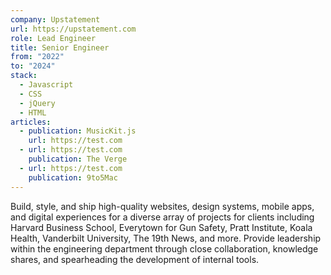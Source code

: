 ```yaml
---
company: Upstatement
url: https://upstatement.com
role: Lead Engineer
title: Senior Engineer
from: "2022"
to: "2024"
stack:
  - Javascript
  - CSS
  - jQuery
  - HTML
articles:
  - publication: MusicKit.js
    url: https://test.com
  - url: https://test.com
    publication: The Verge
  - url: https://test.com
    publication: 9to5Mac
---
```

Build, style, and ship high-quality websites, design systems, mobile apps, and digital experiences for a diverse array of projects for clients including Harvard Business School, Everytown for Gun Safety, Pratt Institute, Koala Health, Vanderbilt University, The 19th News, and more. Provide leadership within the engineering department through close collaboration, knowledge shares, and spearheading the development of internal tools.

